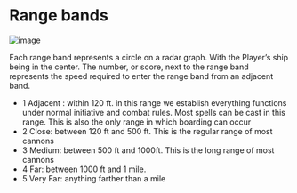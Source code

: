 # Range bands

![image](https://t3.ftcdn.net/jpg/00/37/33/40/360_F_37334000_0ZFgz0UNMq9LsvzQlJ4SgVLMGqNoe6aV.jpg)

Each range band represents a circle on a radar graph. With the Player’s ship being in the center. The number, or score, next to the range band represents the speed required to enter the range band from an adjacent band.

* 1 Adjacent : within 120 ft. in this range we establish everything functions under normal initiative and combat rules. Most spells can be cast in this range. This is also the only range in which boarding can occur
* 2 Close: between 120 ft and 500 ft. This is the regular range of most cannons
* 3 Medium: between 500 ft and 1000ft. This is the long range of most cannons
* 4 Far: between 1000 ft and 1 mile.
* 5 Very Far: anything farther than a mile
